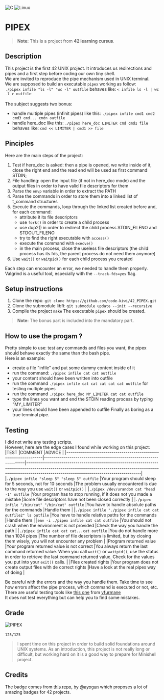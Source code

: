 ![C](https://img.shields.io/badge/c-%2300599C.svg?style=for-the-badge&logo=c&logoColor=white)
![Linux](https://img.shields.io/badge/Linux-FCC624?style=for-the-badge&logo=linux&logoColor=black)
# PIPEX

> **Note:** This is a project from **42 learning cursus**.

## Description
This project is the first 42 UNIX project. It introduces us redirections and pipes and a first step before coding our own tiny shell.<br>
We are invited to reproduce the pipe mechanism used in UNIX terminal.<br>
We are supposed to build an executable `pipex` working as follow:<br>
`./pipex infile "ls -l" "wc -l" outfile` behaves like: `< infile ls -l | wc -l > outfile`<br><br>
The subject suggests two bonus:
- handle multiple pipes (infinit pipes) like this: `./pipex infile cmd1 cmd2 cmd3 cmd... cmdn outfile`
- handle here_doc like this: `./pipex here_doc LIMITER cmd cmd1 file` behaves like: `cmd << LIMITER | cmd1 >> file`

## Pinciples
Here are the main steps of the project:
1. Test if here_doc is asked: then a pipe is opened, we write inside of it, close the right end and the read end will be used as first command STDIN;
2. File handling: open the input file (if not in here_doc mode) and the output files in order to have valid file descriptors for them
3. Parse the `envp` variable in order to extract the PATH
4. Parse the commands in order to store them into a linked list of t_command structures
5. Execute the commands, loop through the linked list created before and, for each command:
    - attribute it its file descriptors
    - use `fork()` in order to create a child process
    - use dup2() in order to redirect the child process STDIN_FILENO and STDOUT_FILENO
    - try to find the right executable with `access()`
    - execute the command with `execve()`
    - in the main process, close the useless file descriptors (the child process has its fds, the parent process do not need them anymore)
6. Use `wait()` or `waitpid()` for each child process you created

Each step can encounter an error, we needed to handle them properly.<br>
Valgrind is a useful tool, especially with the `--track-fds=yes` flag. 


## Setup instructions
1. Clone the repo: `git clone https://github.com/code-kiwi/42_PIPEX.git`
2. Clone the submodule libft: `git submodule update --init --recursive`
3. Compile the project `make`
The executable `pipex` should be created.
> **Note:** The bonus part is included into the mandatory part.

## How to use the progam ?
Pretty simple to use: test any commands and files you want, the pipex should behave exactly the same than the bash pipe.<br>
Here is an example:
- create a file "infile" and put some dummy content inside of it
- run the command: `./pipex infile cat cat outfile`
- your content should have been written into outfile
- run the command `./pipex infile cat cat cat cat cat outfile` for testing multiple pipes
- run the command `./pipex here_doc MY_LIMITER cat cat outfile`
- type the lines you want and end the STDIN reading process by typing "MY_LIMITER"
- your lines should have been appended to outfile
Finally as boring as a true terminal pipe.

## Testing
I did not write any testing scripts.<br>
However, here are the edge cases I found while working on this project:
|TEST                                                              |COMMENT                                                             |ADVICE                                                                                                                                                                                                                |
|------------------------------------------------------------------|--------------------------------------------------------------------|----------------------------------------------------------------------------------------------------------------------------------------------------------------------------------------------------------------------|
|`./pipex infile "sleep 5" "sleep 5" outfile`                      |Your program should sleep for 5 seconds, not for 10 seconds         |The problem usually encountered is due to the way you use `wait()` or `waitpid()`                                                                                                                                     |
|`./pipex /dev/urandom cat "head -1" outfile`                      |Your program has to stop running, if it does not you made a mistake |Some file descriptors have not been closed correctly                                                                                                                                                                  |
|`./pipex infile "/bin/cat" "/bin/cat" outfile`                    |You have to handle absolute paths for the commands                  |Handle them                                                                                                                                                                                                           |
|`./pipex infile "./pipex infile cat cat outfile2" ls outfile`     |You have to handle relative paths for the commands                  |Handle them                                                                                                                                                                                                           |
|`env -i ./pipex infile cat cat outfile`                           |You should not crash when the environment is not provided           |Check the way you handle the path                                                                                                                                                                                     |
|`./pipex infile cat cat cat...cat outfile`                        |You do not handle more than 1024 pipes                              |The number of file descriptors is limited, but by closing them wisely, you will not encounter any problem                                                                                                             |
|Program returned value                                            |Your program returned value is not correct                          |You always return the last command returned value. When you call `wait()` or `waitpid()`, use the status in order to retrieve the last command returned value. Check for the values you put into your `exit()` calls. |
|Files created rights                                              |Your program does not create output files with de correct rights    |Have a look at the real pipex way of doing                                                                                                                                                                            |

Be careful with the errors and the way you handle them. Take time to see how errors affect the pipe process, which command is executed or not, etc.<br>
There are useful testing tools like [this one](https://github.com/vfurmane/pipex-tester) from [vfurmane](https://github.com/vfurmane)<br>
It does not test everything but can help you to find some mistakes.

## Grade
![PIPEX](https://github.com/ayogun/42-project-badges/blob/main/badges/pipexm.png)<br><br>
`125/125`<br>
> I spent time on this project in order to build solid foundations around UNIX systems. As an introduction, this project is not really long or difficult, but working hard on it is a good way to prepare for Minishell project.

## Credits
The badge comes from [this repo](https://github.com/ayogun/42-project-badges/tree/main), by [@ayogun](https://github.com/ayogun) which proposes a lot of amazing badges for 42 projects.
